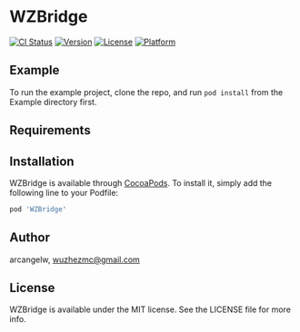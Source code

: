 # WZBridge

[![CI Status](https://img.shields.io/travis/arcangelw/WZBridge.svg?style=flat)](https://travis-ci.org/arcangelw/WZBridge)
[![Version](https://img.shields.io/cocoapods/v/WZBridge.svg?style=flat)](https://cocoapods.org/pods/WZBridge)
[![License](https://img.shields.io/cocoapods/l/WZBridge.svg?style=flat)](https://cocoapods.org/pods/WZBridge)
[![Platform](https://img.shields.io/cocoapods/p/WZBridge.svg?style=flat)](https://cocoapods.org/pods/WZBridge)

## Example

To run the example project, clone the repo, and run `pod install` from the Example directory first.

## Requirements

## Installation

WZBridge is available through [CocoaPods](https://cocoapods.org). To install
it, simply add the following line to your Podfile:

```ruby
pod 'WZBridge'
```

## Author

arcangelw, wuzhezmc@gmail.com

## License

WZBridge is available under the MIT license. See the LICENSE file for more info.
